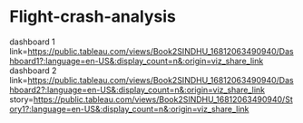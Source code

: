 # Flight-crash-analysis
dashboard 1 link=https://public.tableau.com/views/Book2SINDHU_16812063490940/Dashboard1?:language=en-US&:display_count=n&:origin=viz_share_link
dashboard 2 link=https://public.tableau.com/views/Book2SINDHU_16812063490940/Dashboard2?:language=en-US&:display_count=n&:origin=viz_share_link
story=https://public.tableau.com/views/Book2SINDHU_16812063490940/Story1?:language=en-US&:display_count=n&:origin=viz_share_link
